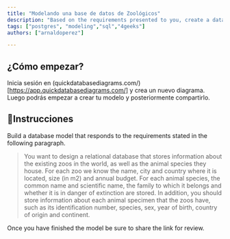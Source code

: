 ```yaml
---
title: "Modelando una base de datos de Zoológicos"
description: "Based on the requirements presented to you, create a database model that responds to the approach."
tags: ["postgres", "modeling","sql","4geeks"]
authors: ["arnaldoperez"]

---
```


## ¿Cómo empezar?

Inicia sesión en (quickdatabasediagrams.com/)[https://app.quickdatabasediagrams.com/] y crea un nuevo diagrama. Luego podrás empezar a crear tu modelo y posteriormente compartirlo.

## 📝Instrucciones

Build a database model that responds to the requirements stated in the following paragraph.

> You want to design a relational database that stores information about the existing zoos in the world, as well as the animal species they house. For each zoo we know the name, city and country where it is located, size (in m2) and annual budget. For each animal species, the common name and scientific name, the family to which it belongs and whether it is in danger of extinction are stored. In addition, you should store information about each animal specimen that the zoos have, such as its identification number, species, sex, year of birth, country of origin and continent.

Once you have finished the model be sure to share the link for review.